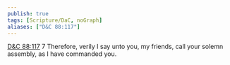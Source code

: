 ```yaml
---
publish: true
tags: [Scripture/DaC, noGraph]
aliases: ["D&C 88:117"]
---
```

[D&C 88:117](https://churchofjesuschrist.org/study/scriptures/dc-testament/dc/88?lang=eng&id=p117#p117) 7 Therefore, verily I say unto you, my friends, call your solemn assembly, as I have commanded you.
